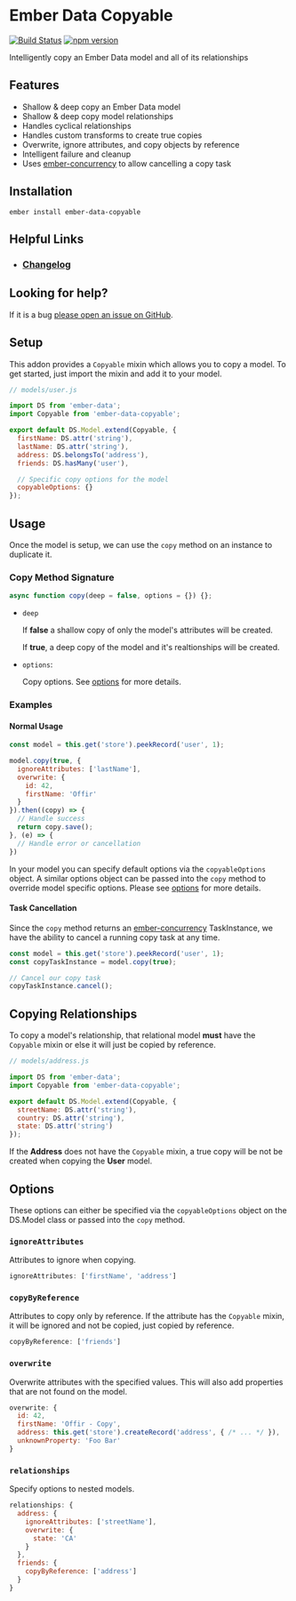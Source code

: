 # Ember Data Copyable

[![Build Status](https://travis-ci.org/offirgolan/ember-data-copyable.svg?branch=master)](https://travis-ci.org/offirgolan/ember-data-copyable)
[![npm version](https://badge.fury.io/js/ember-data-copyable.svg)](http://badge.fury.io/js/ember-data-copyable)

Intelligently copy an Ember Data model and all of its relationships

## Features

- Shallow & deep copy an Ember Data model
- Shallow & deep copy model relationships
- Handles cyclical relationships
- Handles custom transforms to create true copies
- Overwrite, ignore attributes, and copy objects by reference
- Intelligent failure and cleanup
- Uses [ember-concurrency](https://github.com/machty/ember-concurrency) to allow cancelling a copy task

## Installation

```
ember install ember-data-copyable
```

## Helpful Links

- ### [Changelog](CHANGELOG.md)

## Looking for help?
If it is a bug [please open an issue on GitHub](http://github.com/offirgolan/ember-data-copyable/issues).

## Setup

This addon provides a `Copyable` mixin which allows you to copy a model. To get started,
just import the mixin and add it to your model.

```js
// models/user.js

import DS from 'ember-data';
import Copyable from 'ember-data-copyable';

export default DS.Model.extend(Copyable, {
  firstName: DS.attr('string'),
  lastName: DS.attr('string'),
  address: DS.belongsTo('address'),
  friends: DS.hasMany('user'),

  // Specific copy options for the model
  copyableOptions: {}
});
```

## Usage

Once the model is setup, we can use the `copy` method on an instance to duplicate it.

### Copy Method Signature

```js
async function copy(deep = false, options = {}) {};
```

- `deep`

    If __false__ a shallow copy of only the model's attributes will be created.

    If __true__, a deep copy of the model and it's realtionships will be created.

- `options`:

    Copy options. See [options](#options) for more details.

### Examples

#### Normal Usage

```js
const model = this.get('store').peekRecord('user', 1);

model.copy(true, {
  ignoreAttributes: ['lastName'],
  overwrite: {
    id: 42,
    firstName: 'Offir'
  }
}).then((copy) => {
  // Handle success
  return copy.save();
}, (e) => {
  // Handle error or cancellation
})
```

In your model you can specify default options via the `copyableOptions` object.
A similar options object can be passed into the `copy` method to override model specific options.
Please see [options](#options) for more details.

#### Task Cancellation

Since the `copy` method returns an [ember-concurrency](https://github.com/machty/ember-concurrency) TaskInstance,
we have the ability to cancel a running copy task at any time.

```js
const model = this.get('store').peekRecord('user', 1);
const copyTaskInstance = model.copy(true);

// Cancel our copy task
copyTaskInstance.cancel();
```

## Copying Relationships

To copy a model's relationship, that relational model **must** have the `Copyable` mixin or else it will just
be copied by reference.

```js
// models/address.js

import DS from 'ember-data';
import Copyable from 'ember-data-copyable';

export default DS.Model.extend(Copyable, {
  streetName: DS.attr('string'),
  country: DS.attr('string'),
  state: DS.attr('string')
});
```

If the __Address__ does not have the `Copyable` mixin, a true copy will be not
be created when copying the __User__ model.

## Options

These options can either be specified via the `copyableOptions` object on the DS.Model class or
passed into the `copy` method.

### `ignoreAttributes`

Attributes to ignore when copying.

```js
ignoreAttributes: ['firstName', 'address']
```

### `copyByReference`

Attributes to copy only by reference. If the attribute has the `Copyable` mixin, it will
be ignored and not be copied, just copied by reference.

```js
copyByReference: ['friends']
```

### `overwrite`

Overwrite attributes with the specified values. This will also add properties
that are not found on the model.

```js
overwrite: {
  id: 42,
  firstName: 'Offir - Copy',
  address: this.get('store').createRecord('address', { /* ... */ }),
  unknownProperty: 'Foo Bar'
}
```

### `relationships`

Specify options to nested models.

```js
relationships: {
  address: {
    ignoreAttributes: ['streetName'],
    overwrite: {
      state: 'CA'
    }
  },
  friends: {
    copyByReference: ['address']
  }
}
```
